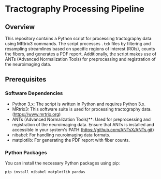 # Tractography Processing Pipeline

## Overview

This repository contains a Python script for processing tractography data using MRtrix3 commands. The script processes `.tck` files by filtering and resampling streamlines based on specific regions of interest (ROIs), counts the fibers, and generates a PDF report. Additionally, the script makes use of ANTs (Advanced Normalization Tools) for preprocessing and registration of the neuroimaging data.

## Prerequisites

### Software Dependencies
- Python 3.x: The script is written in Python and requires Python 3.x.
- MRtrix3: This software suite is used for processing tractography data. (https://www.mrtrix.org)
- ANTs (Advanced Normalization Tools)**: Used for preprocessing and registration of the neuroimaging data. Ensure that ANTs is installed and accessible in your system's PATH.(https://github.com/ANTsX/ANTs.git)
- nibabel: For handling neuroimaging data formats.
- matplotlib: For generating the PDF report with fiber counts.

### Python Packages
You can install the necessary Python packages using pip:

```bash
pip install nibabel matplotlib pandas
